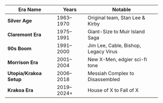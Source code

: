 | Era Name                | Years      | Notable                              |
| ----------------------- | ---------- | ------------------------------------ |
| **Silver Age**          | 1963–1970  | Original team, Stan Lee & Kirby      |
| **Claremont Era**       | 1975–1991  | Giant-Size to Muir Island Saga       |
| **90s Boom**            | 1991–2000  | Jim Lee, Cable, Bishop, Legacy Virus |
| **Morrison Era**        | 2001–2004  | New X-Men, edgier sci-fi tone        |
| **Utopia/Krakoa Setup** | 2006–2018  | Messiah Complex to Disassembled      |
| **Krakoa Era**          | 2019–2024+ | House of X to Fall of X              |



